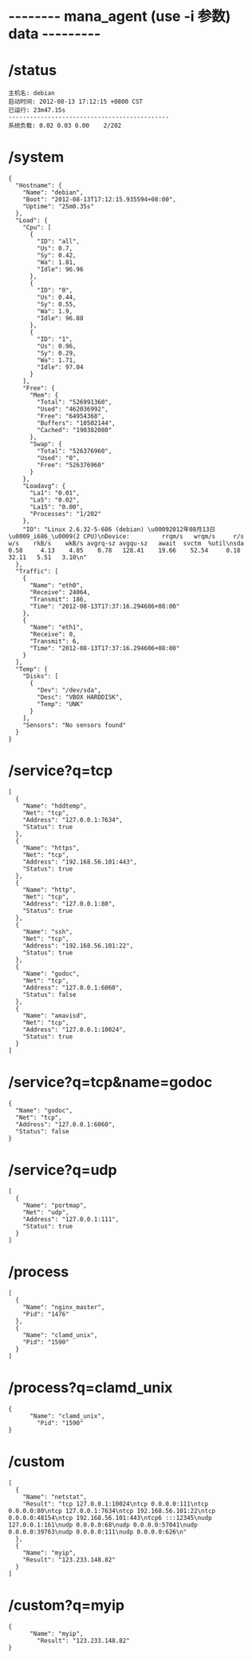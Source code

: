 # -------- mana_agent (use -i 参数) data ---------
# /status
    主机名: debian
    启动时间: 2012-08-13 17:12:15 +0800 CST
    已运行: 23m47.15s
    ---------------------------------------------
    系统负载: 0.02 0.03 0.00	2/202
# /system
    {
      "Hostname": {
        "Name": "debian",
        "Boot": "2012-08-13T17:12:15.935594+08:00",
        "Uptime": "25m0.35s"
      },
      "Load": {
        "Cpu": [
          {
            "ID": "all",
            "Us": 0.7,
            "Sy": 0.42,
            "Wa": 1.81,
            "Idle": 96.96
          },
          {
            "ID": "0",
            "Us": 0.44,
            "Sy": 0.55,
            "Wa": 1.9,
            "Idle": 96.88
          },
          {
            "ID": "1",
            "Us": 0.96,
            "Sy": 0.29,
            "Wa": 1.71,
            "Idle": 97.04
          }
        ],
        "Free": {
          "Mem": {
            "Total": "526991360",
            "Used": "462036992",
            "Free": "64954368",
            "Buffers": "10502144",
            "Cached": "190382080"
          },
          "Swap": {
            "Total": "526376960",
            "Used": "0",
            "Free": "526376960"
          }
        },
        "Loadavg": {
          "La1": "0.01",
          "La5": "0.02",
          "La15": "0.00",
          "Processes": "1/202"
        },
        "IO": "Linux 2.6.32-5-686 (debian) \u00092012年08月13日 \u0009_i686_\u0009(2 CPU)\nDevice:         rrqm/s   wrqm/s     r/s     w/s    rkB/s    wkB/s avgrq-sz avgqu-sz   await  svctm  %util\nsda               0.58     4.13    4.85    0.78   128.41    19.66    52.54     0.18   32.11   5.51   3.10\n"
      },
      "Traffic": [
        {
          "Name": "eth0",
          "Receive": 24064,
          "Transmit": 186,
          "Time": "2012-08-13T17:37:16.294606+08:00"
        },
        {
          "Name": "eth1",
          "Receive": 0,
          "Transmit": 6,
          "Time": "2012-08-13T17:37:16.294606+08:00"
        }
      ],
      "Temp": {
        "Disks": [
          {
            "Dev": "/dev/sda",
            "Desc": "VBOX HARDDISK",
            "Temp": "UNK"
          }
        ],
        "Sensors": "No sensors found"
      }
    }
# /service?q=tcp
    [
      {
        "Name": "hddtemp",
        "Net": "tcp",
        "Address": "127.0.0.1:7634",
        "Status": true
      },
      {
        "Name": "https",
        "Net": "tcp",
        "Address": "192.168.56.101:443",
        "Status": true
      },
      {
        "Name": "http",
        "Net": "tcp",
        "Address": "127.0.0.1:80",
        "Status": true
      },
      {
        "Name": "ssh",
        "Net": "tcp",
        "Address": "192.168.56.101:22",
        "Status": true
      },
      {
        "Name": "godoc",
        "Net": "tcp",
        "Address": "127.0.0.1:6060",
        "Status": false
      },
      {
        "Name": "amavisd",
        "Net": "tcp",
        "Address": "127.0.0.1:10024",
        "Status": true
      }
    ]
# /service?q=tcp&name=godoc
    {
      "Name": "godoc",
      "Net": "tcp",
      "Address": "127.0.0.1:6060",
      "Status": false
    }
# /service?q=udp
    [
      {
        "Name": "portmap",
        "Net": "udp",
        "Address": "127.0.0.1:111",
        "Status": true
      }
    ]
# /process
    [
      {
        "Name": "nginx_master",
        "Pid": "1476"
      },
      {
        "Name": "clamd_unix",
        "Pid": "1590"
      }
    ]
# /process?q=clamd_unix
    {
          "Name": "clamd_unix",
            "Pid": "1590"
    }
# /custom
    [
      {
        "Name": "netstat",
        "Result": "tcp 127.0.0.1:10024\ntcp 0.0.0.0:111\ntcp 0.0.0.0:80\ntcp 127.0.0.1:7634\ntcp 192.168.56.101:22\ntcp 0.0.0.0:48154\ntcp 192.168.56.101:443\ntcp6 :::12345\nudp 127.0.0.1:161\nudp 0.0.0.0:68\nudp 0.0.0.0:57041\nudp 0.0.0.0:39763\nudp 0.0.0.0:111\nudp 0.0.0.0:626\n"
      },
      {
        "Name": "myip",
        "Result": "123.233.148.82"
      }
    ]
# /custom?q=myip
    {
          "Name": "myip",
            "Result": "123.233.148.82"
    }

